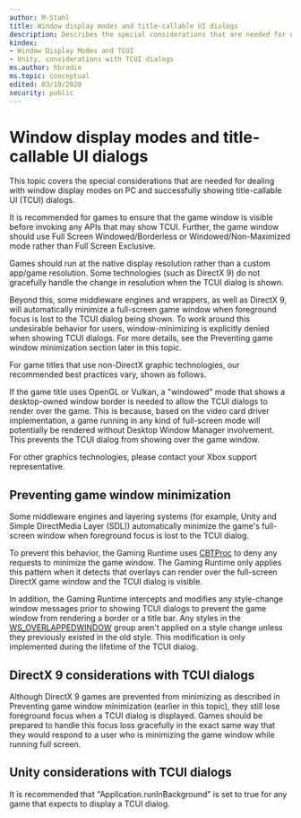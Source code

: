 ```yaml
---
author: M-Stahl
title: Window display modes and title-callable UI dialogs
description: Describes the special considerations that are needed for dealing with window display modes on PC and showing title-callable UI (TCUI) dialogs.
kindex:
- Window Display Modes and TCUI
- Unity, considerations with TCUI dialogs
ms.author: hbrodie
ms.topic: conceptual
edited: 03/19/2020
security: public
---
```


# Window display modes and title-callable UI dialogs  

This topic covers the special considerations that are needed for dealing with window 
display modes on PC and successfully showing title-callable UI (TCUI) dialogs. 

It is recommended for games to ensure that the game window is visible before invoking any
APIs that may show TCUI.  Further, the game window should use Full Screen Windowed/Borderless or 
Windowed/Non-Maximized mode rather than Full Screen Exclusive.

Games should run at the native display resolution rather than a custom 
app/game resolution.  Some technologies (such as DirectX 9) do not gracefully handle 
the change in resolution when the TCUI dialog is shown.

Beyond this, some middleware engines and wrappers, as well as DirectX 9, will
automatically minimize a full-screen game window when foreground focus is lost
to the TCUI dialog being shown. To work around this undesirable behavior for users, 
window-minimizing is explicitly denied when showing TCUI dialogs. For more details, 
see the Preventing game window minimization section later in this topic.

For game titles that use non-DirectX graphic technologies, our recommended best practices vary, shown as follows.

If the game title uses OpenGL or Vulkan, a "windowed" mode that shows a desktop-owned window border 
is needed to allow the TCUI dialogs to render over the game. This is because, based on 
the video card driver implementation, a game running in any kind of full-screen mode will potentially 
be rendered without Desktop Window Manager involvement. This prevents the TCUI dialog from showing 
over the game window.

For other graphics technologies, please contact your Xbox support representative.

## Preventing game window minimization  

Some middleware engines and layering systems (for example, Unity and Simple DirectMedia Layer (SDL)) automatically 
minimize the game's full-screen window when foreground focus is lost to the TCUI dialog.

To prevent this behavior, the Gaming Runtime uses 
[CBTProc](/previous-versions/windows/desktop/legacy/ms644977(v=vs.85))
to deny any requests to minimize the game window. The Gaming Runtime only applies 
this pattern when it detects that overlays can render over the full-screen DirectX game 
window and the TCUI dialog is visible.

In addition, the Gaming Runtime intercepts and modifies any style-change window messages prior to 
showing TCUI dialogs to prevent the game window from rendering a border or a title bar. Any styles in the 
[WS_OVERLAPPEDWINDOW](/windows/win32/winmsg/window-styles) group 
aren't applied on a style change unless they previously existed in the old style. This modification is only 
implemented during the lifetime of the TCUI dialog.

## DirectX 9 considerations with TCUI dialogs

Although DirectX 9 games are prevented from minimizing as described in 
Preventing game window minimization (earlier in this topic), they still lose foreground focus when a TCUI dialog is displayed. Games should 
be prepared to handle this focus loss gracefully in the exact same way that they would respond to a 
user who is minimizing the game window while running full screen.

## Unity considerations with TCUI dialogs

It is recommended that "Application.runInBackground" is set to true for any game that expects to display a TCUI dialog.